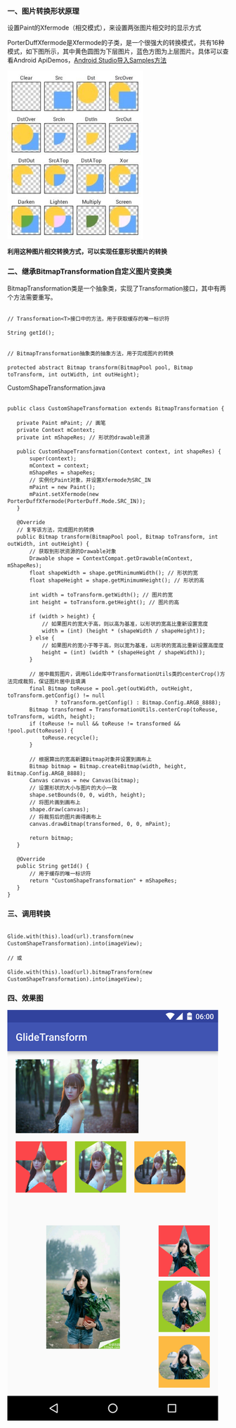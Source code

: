 ﻿### 一、图片转换形状原理

设置Paint的Xfermode（相交模式），来设置两张图片相交时的显示方式

PorterDuffXfermode是Xfermode的子类，是一个很强大的转换模式，共有16种模式，如下图所示，其中黄色圆图为下层图片，蓝色方图为上层图片。具体可以查看Android ApiDemos，[Android Studio导入Samples方法](http://developer.android.com/intl/zh-cn/samples/index.html)

![proter_duff_mode](proter_duff_mode.jpg)

**利用这种图片相交转换方式，可以实现任意形状图片的转换**

### 二、继承BitmapTransformation自定义图片变换类

BitmapTransformation类是一个抽象类，实现了Transformation<T>接口，其中有两个方法需要重写。

```

// Transformation<T>接口中的方法，用于获取缓存的唯一标识符

String getId();

```

```

// BitmapTransformation抽象类的抽象方法，用于完成图片的转换

protected abstract Bitmap transform(BitmapPool pool, Bitmap toTransform, int outWidth, int outHeight);

```

CustomShapeTransformation.java

```

public class CustomShapeTransformation extends BitmapTransformation {

   private Paint mPaint; // 画笔
   private Context mContext;
   private int mShapeRes; // 形状的drawable资源

   public CustomShapeTransformation(Context context, int shapeRes) {
       super(context);
       mContext = context;
       mShapeRes = shapeRes;
       // 实例化Paint对象，并设置Xfermode为SRC_IN
       mPaint = new Paint();
       mPaint.setXfermode(new PorterDuffXfermode(PorterDuff.Mode.SRC_IN));
   }

   @Override
   // 复写该方法，完成图片的转换
   public Bitmap transform(BitmapPool pool, Bitmap toTransform, int outWidth, int outHeight) {
       // 获取到形状资源的Drawable对象
       Drawable shape = ContextCompat.getDrawable(mContext, mShapeRes);
       float shapeWidth = shape.getMinimumWidth(); // 形状的宽
       float shapeHeight = shape.getMinimumHeight(); // 形状的高

       int width = toTransform.getWidth(); // 图片的宽
       int height = toTransform.getHeight(); // 图片的高

       if (width > height) {
           // 如果图片的宽大于高，则以高为基准，以形状的宽高比重新设置宽度
           width = (int) (height * (shapeWidth / shapeHeight));
       } else {
           // 如果图片的宽小于等于高，则以宽为基准，以形状的宽高比重新设置高度度
           height = (int) (width * (shapeHeight / shapeWidth));
       }

       // 居中裁剪图片，调用Glide库中TransformationUtils类的centerCrop()方法完成裁剪，保证图片居中且填满
       final Bitmap toReuse = pool.get(outWidth, outHeight, toTransform.getConfig() != null
               ? toTransform.getConfig() : Bitmap.Config.ARGB_8888);
       Bitmap transformed = TransformationUtils.centerCrop(toReuse, toTransform, width, height);
       if (toReuse != null && toReuse != transformed && !pool.put(toReuse)) {
           toReuse.recycle();
       }

       // 根据算出的宽高新建Bitmap对象并设置到画布上
       Bitmap bitmap = Bitmap.createBitmap(width, height, Bitmap.Config.ARGB_8888);
       Canvas canvas = new Canvas(bitmap);
       // 设置形状的大小与图片的大小一致
       shape.setBounds(0, 0, width, height);
       // 将图片画到画布上
       shape.draw(canvas);
       // 将裁剪后的图片画得画布上
       canvas.drawBitmap(transformed, 0, 0, mPaint);

       return bitmap;
   }

   @Override
   public String getId() {
       // 用于缓存的唯一标识符
       return "CustomShapeTransformation" + mShapeRes;
   }
}

```

### 三、调用转换

```

Glide.with(this).load(url).transform(new CustomShapeTransformation).into(imageView);

// 或

Glide.with(this).load(url).bitmapTransform(new CustomShapeTransformation).into(imageView);

```

### 四、效果图
![GlideTransformation](glide_transformation.png)